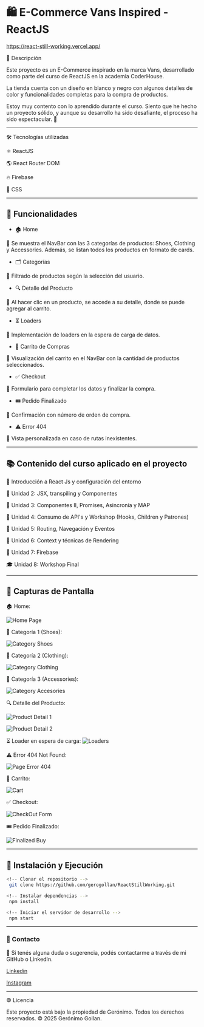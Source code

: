 # 🛍️ E-Commerce Vans Inspired - ReactJS


https://react-still-working.vercel.app/


📌 Descripción

Este proyecto es un E-Commerce inspirado en la marca Vans, desarrollado como parte del curso de ReactJS en la academia CoderHouse.

La tienda cuenta con un diseño en blanco y negro con algunos detalles de color y funcionalidades completas para la compra de productos.

Estoy muy contento con lo aprendido durante el curso. Siento que he hecho un proyecto sólido, y aunque su desarrollo ha sido desafiante, el proceso ha sido espectacular. 🚀

<hr>
🛠️ Tecnologías utilizadas


⚛️ ReactJS

🌎 React Router DOM

🔥 Firebase

🎨 CSS 

<hr>

## 🎯 Funcionalidades

- 🏠 Home

📌 Se muestra el NavBar con las 3 categorías de productos: Shoes, Clothing y Accessories. Además, se listan todos los productos en formato de cards.

- 🗂️ Categorías

📌 Filtrado de productos según la selección del usuario.

- 🔍 Detalle del Producto

📌 Al hacer clic en un producto, se accede a su detalle, donde se puede agregar al carrito.

- ⏳ Loaders

📌 Implementación de loaders en la espera de carga de datos.

- 🛒 Carrito de Compras

📌 Visualización del carrito en el NavBar con la cantidad de productos seleccionados.

- ✅ Checkout

📌 Formulario para completar los datos y finalizar la compra.

- 🎟️ Pedido Finalizado

📌 Confirmación con número de orden de compra.

- ⚠️ Error 404

📌 Vista personalizada en caso de rutas inexistentes.

<hr>

## 📚 Contenido del curso aplicado en el proyecto

📌 Introducción a React Js y configuración del entorno

📖 Unidad 2: JSX, transpiling y Componentes

📖 Unidad 3: Componentes II, Promises, Asincronía y MAP

📖 Unidad 4: Consumo de API's y Workshop (Hooks, Children y Patrones)

📖 Unidad 5: Routing, Navegación y Eventos

📖 Unidad 6: Context y técnicas de Rendering

📖 Unidad 7: Firebase

🎓 Unidad 8: Workshop Final

<hr>

## 📸 Capturas de Pantalla

🏠 Home:

![Home Page](https://i.imgur.com/1pnX1Gb.png)

👟 Categoría 1 (Shoes):

![Category Shoes](https://i.imgur.com/qp7gX6O.png)

👕 Categoría 2 (Clothing):

![Category Clothing](https://i.imgur.com/clDO8HB.png)

🎒 Categoría 3 (Accessories):

![Category Accesories](https://i.imgur.com/2Rkq6IZ.png)

🔍 Detalle del Producto:

![Product Detail 1](https://i.imgur.com/lZPr15o.png)

![Product Detail 2](https://i.imgur.com/NUIz80p.png)

⏳ Loader en espera de carga:
![Loaders](https://i.imgur.com/BTsp8FO.png)

⚠️ Error 404 Not Found:

![Page Error 404](https://i.imgur.com/OfVEz8y.png)

🛒 Carrito:

![Cart](https://i.imgur.com/Xp64hr8.png)

✅ Checkout:

![CheckOut Form](https://i.imgur.com/P8jOhT4.png)

🎟️ Pedido Finalizado:

![Finalized Buy](https://i.imgur.com/tV3min8.png)


<hr>

## 🚀 Instalación y Ejecución

```bash
<!-- Clonar el repositorio -->
 git clone https://github.com/gerogollan/ReactStillWorking.git

<!-- Instalar dependencias -->
 npm install

<!-- Iniciar el servidor de desarrollo -->
 npm start
```

<hr>

### 📩 Contacto

📌 Si tenés alguna duda o sugerencia, podés contactarme a través de mi GitHub o LinkedIn.

[Linkedin](www.linkedin.com/gerogollan)

[Instagram](https://www.instagram.com/gerogollan)


<hr>

© Licencia

Este proyecto está bajo la propiedad de Gerónimo. Todos los derechos reservados. © 2025 Gerónimo Gollan.

